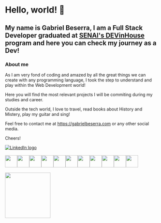 # Hello, world! 👋

## My name is Gabriel Beserra, I am a Full Stack Developer graduated at [SENAI's DEVinHouse](https://cadastro.sc.senai.br/l/5yRQf0ABF1174) program and here you can check my journey as a Dev!

### About me

As I am very fond of coding and amazed by all the great things we can create with any programming language, I took the step to understand and play within the Web Development world!

Here you will find the most relevant projects I will be commiting during my studies and career.

Outside the tech world, I love to travel, read books about History and Mistery, play my guitar and sing!

Feel free to contact me at https://gabrielbeserra.com or any other social media.

Cheers!
<br/>
<div style="display: flex;">
  <a href="https://www.linkedin.com/in/-gabrielbeserra/" target="_blank">
    <img src="https://img.shields.io/badge/LinkedIn-0077B5?style=for-the-badge&logo=linkedin&logoColor=white" alt="LinkedIn logo">
  </a>  
</div>
<br/>
<div style="display: flex;">
  <img src="https://cdn.jsdelivr.net/gh/devicons/devicon/icons/html5/html5-original.svg" height='40rem' width='40rem'/>
  <img src="https://cdn.jsdelivr.net/gh/devicons/devicon/icons/css3/css3-original.svg" height='40rem' width='40rem'/>
  <img src="https://cdn.jsdelivr.net/gh/devicons/devicon/icons/javascript/javascript-original.svg" height='40rem' width='40rem'/>
  <img src="https://cdn.jsdelivr.net/gh/devicons/devicon/icons/react/react-original.svg" height='40rem' width='40rem'/>
  <img src="https://www.rlogical.com/wp-content/uploads/2021/08/Rlogical-Blog-Images-thumbnail.png" height='40rem' width='40rem'/>
  <img src="https://cdn.jsdelivr.net/gh/devicons/devicon/icons/csharp/csharp-original.svg" height='40rem' width='40rem'/>
  <img src="https://cdn.jsdelivr.net/gh/devicons/devicon/icons/dotnetcore/dotnetcore-original.svg" height='40rem' width='40rem'/>
  <img src="https://cdn.jsdelivr.net/gh/devicons/devicon/icons/docker/docker-original.svg" height='40rem' width='40rem'/>
  <img src="https://cdn.jsdelivr.net/gh/devicons/devicon/icons/postgresql/postgresql-original.svg" height='40rem' width='40rem'/>
  <img src="https://cdn.jsdelivr.net/gh/devicons/devicon/icons/git/git-original.svg" height='40rem' width='40rem'/>
  <img src="https://cdn.jsdelivr.net/gh/devicons/devicon/icons/figma/figma-original.svg" height='40rem' width='40rem'/>
</div>
<br/>
<div>
  <img height="150em" src="https://github-readme-stats.vercel.app/api/top-langs/?username=gbeserra95&layout=compact&theme=omni"/>
</div>
